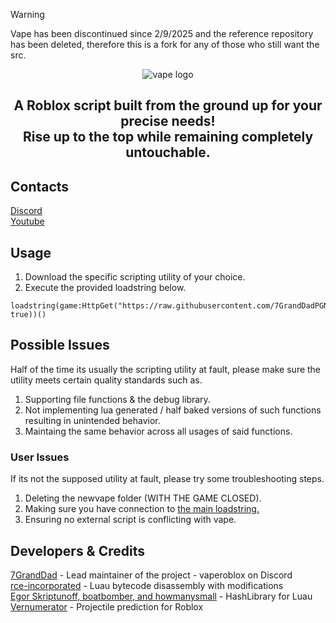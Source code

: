 > [!WARNING]
> Vape has been discontinued since 2/9/2025 and the reference repository has been deleted, therefore this is a fork for any of those who still want the src.

<p align="center">
  <picture>
    <source media="(prefers-color-scheme: dark)" srcset="./README/vapelogo-white.png">
    <source media="(prefers-color-scheme: light)" srcset="./README/vapelogo-dark.png">
    <img alt="vape logo" src="./README/vapelogo.png">
  </picture>
</p>
<h2 align="center">
  A Roblox script built from the ground up for your precise needs!
  <br/>
  Rise up to the top while remaining completely untouchable.
</h2>

## Contacts
[Discord](https://discord.gg/ZqS836yx9k)
<br/>
[Youtube](https://youtube.com/c/7GrandDadVape)

## Usage
1. Download the specific scripting utility of your choice.
2. Execute the provided loadstring below.
```luau
loadstring(game:HttpGet("https://raw.githubusercontent.com/7GrandDadPGN/VapeV4ForRoblox/main/NewMainScript.lua", true))()
```

## Possible Issues
Half of the time its usually the scripting utility at fault, please make sure the utility meets certain quality standards such as.
1. Supporting file functions & the debug library.
2. Not implementing lua generated / half baked versions of such functions resulting in unintended behavior.
3. Maintaing the same behavior across all usages of said functions.
### User Issues
If its not the supposed utility at fault, please try some troubleshooting steps.
1. Deleting the newvape folder (WITH THE GAME CLOSED).
2. Making sure you have connection to [the main loadstring.](https://raw.githubusercontent.com/7GrandDadPGN/VapeV4ForRoblox/refs/heads/main/NewMainScript.lua)
3. Ensuring no external script is conflicting with vape.

## Developers & Credits
[7GrandDad](https://github.com/7GrandDadPGN) - Lead maintainer of the project - vaperoblox on Discord
<br/>
[rce-incorporated](https://github.com/rce-incorporated/Fiu) - Luau bytecode disassembly with modifications
<br/>
[Egor Skriptunoff, boatbomber, and howmanysmall](https://devforum.roblox.com/t/open-source-hashlib/416732/1) - HashLibrary for Luau
<br/>
[Vernumerator](https://devforum.roblox.com/t/predict-projectile-ballistics-including-gravity-and-motion/1842434) - Projectile prediction for Roblox

